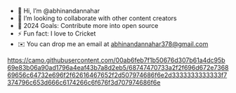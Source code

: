 - 👋 Hi, I’m @abhinandannahar
- 👯 I’m looking to collaborate with other content creators
- 🥅 2024 Goals: Contribute more into open source
- ⚡ Fun fact: I love to Cricket 
- ✉️ You can drop me an email at abhinandannahar378@gmail.com


https://camo.githubusercontent.com/00ab6feb7f1b50676d307b61a4dc95b69e83b06a90ad1796a4eaf43b7a8d2eb5/68747470733a2f2f696d672e736869656c64732e696f2f62616467652f2d507974686f6e2d3333333333333f7374796c653d666c6174266c6f676f3d707974686f6e

<!---
abhinandannahar/abhinandannahar is a ✨ special ✨ repository because its `README.md` (this file) appears on your GitHub profile.
You can click the Preview link to take a look at your changes.
--->

